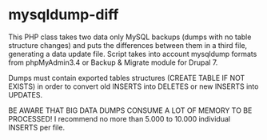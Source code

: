 # mysqldump-diff
This PHP class takes two data only MySQL backups (dumps with no table structure changes) and puts the differences between them in a third file, generating a data update file. Script takes into account mysqldump formats from phpMyAdmin3.4 or Backup &amp; Migrate module for Drupal 7.

Dumps must contain exported tables structures (CREATE TABLE IF NOT EXISTS) in order to convert old INSERTS into DELETES or new INSERTS into UPDATES.

BE AWARE THAT BIG DATA DUMPS CONSUME A LOT OF MEMORY TO BE PROCESSED! I recommend no more than 5.000 to 10.000 individual INSERTS per file.